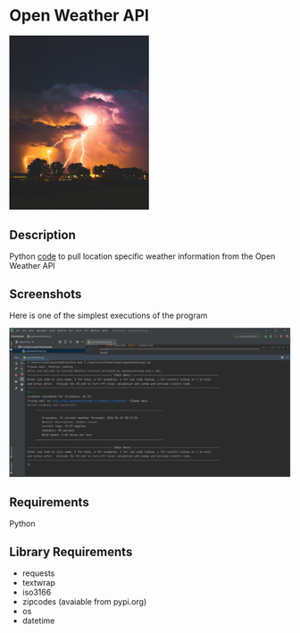 # Open Weather API


<img src="images/weather.jpg" width ="250">

## Description

Python [code](code/openweatherapi.py) to pull location specific weather information from the Open Weather API

## Screenshots

Here is one of the simplest executions of the program

<img src="images/capture_example.PNG">

## Requirements

Python

## Library Requirements

* requests
* textwrap
* iso3166
* zipcodes (avaiable from pypi.org)
* os
* datetime